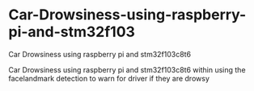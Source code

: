# Car-Drowsiness-using-raspberry-pi-and-stm32f103
Car Drowsiness using raspberry pi and stm32f103c8t6



Car Drowsiness using raspberry pi and stm32f103c8t6 within using the facelandmark detection to warn for driver 
if they are drowsy
